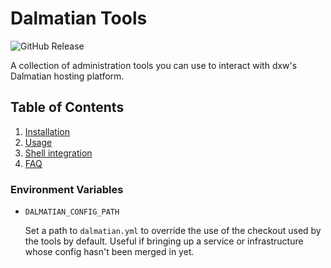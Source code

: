 # Dalmatian Tools

![GitHub Release](https://img.shields.io/github/v/release/dxw/dalmatian-tools)

A collection of administration tools you can use to interact with dxw's Dalmatian hosting platform.

## Table of Contents
1. [Installation](./docs/installation.md)
1. [Usage](./docs/usage.md)
1. [Shell integration](./docs/shell-integration.md)
1. [FAQ](./docs/faq.md)

### Environment Variables

- `DALMATIAN_CONFIG_PATH`

  Set a path to `dalmatian.yml` to override the use of the checkout used by the
  tools by default. Useful if bringing up a service or infrastructure whose
  config hasn't been merged in yet.
